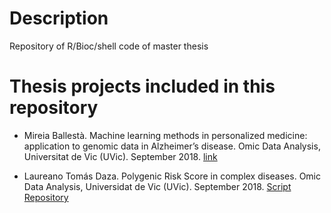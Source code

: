 # Description

Repository of R/Bioc/shell code of master thesis

# Thesis projects included in this repository

- Mireia Ballestà. Machine learning methods in personalized medicine: application to genomic data in Alzheimer’s disease. Omic Data Analysis, Universitat de Vic (UVic). September 2018. [link](https://github.com/isglobal-brge/master_thesis/tree/master/machine_learning)

- Laureano Tomás Daza. Polygenic Risk Score in complex diseases. Omic Data Analysis, Universidat de Vic (UVic). September 2018. [Script Repository](https://github.com/isglobal-brge/master_thesis/tree/master/genetic_score)


